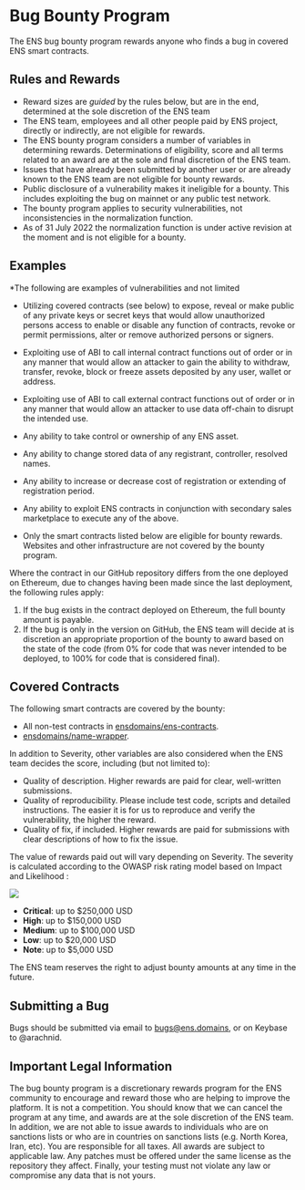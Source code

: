 # Bug Bounty Program

The ENS bug bounty program rewards anyone who finds a bug in covered ENS smart contracts.

## Rules and Rewards

* Reward sizes are _guided_ by the rules below, but are in the end, determined at the sole discretion of the ENS team
* The ENS team, employees and all other people paid by ENS project, directly or indirectly, are not eligible for rewards.
* The ENS bounty program considers a number of variables in determining rewards. Determinations of eligibility, score and all terms related to an award are at the sole and final discretion of the ENS team.
* Issues that have already been submitted by another user or are already known to the ENS team are not eligible for bounty rewards.
* Public disclosure of a vulnerability makes it ineligible for a bounty. This includes exploiting the bug on mainnet or any public test network.
* The bounty program applies to security vulnerabilities, not inconsistencies in the normalization function. 
* As of 31 July 2022 the normalization function is under active revision at the moment and is not eligible for a bounty.


## Examples 

*The following are examples of vulnerabilities and not limited
* Utilizing covered contracts (see below) to expose, reveal or make public of any private keys or secret keys that would allow unauthorized persons access to enable or disable any function of contracts, revoke or permit permissions, alter or remove authorized persons or signers.
* Exploiting use of ABI to call internal contract functions out of order or in any manner that would allow an attacker to gain the ability to withdraw, transfer, revoke, block or freeze assets deposited by any user, wallet or address.
* Exploiting use of ABI to call external contract functions out of order or in any manner that would allow an attacker to use data off-chain to disrupt the intended use.
* Any ability to take control or ownership of any ENS asset.
* Any ability to change stored data of any registrant, controller, resolved names.
* Any ability to increase or decrease cost of registration or extending of registration period.
* Any ability to exploit ENS contracts in conjunction with secondary sales marketplace to execute any of the above.


* Only the smart contracts listed below are eligible for bounty rewards. Websites and other infrastructure are not covered by the bounty program.

Where the contract in our GitHub repository differs from the one deployed on Ethereum, due to changes having been made since the last deployment, the following rules apply:

1. If the bug exists in the contract deployed on Ethereum, the full bounty amount is payable.
2. If the bug is only in the version on GitHub, the ENS team will decide at is discretion an appropriate proportion of the bounty to award based on the state of the code (from 0% for code that was never intended to be deployed, to 100% for code that is considered final).


## Covered Contracts

The following smart contracts are covered by the bounty:

* All non-test contracts in [ensdomains/ens-contracts](https://github.com/ensdomains/ens-contracts).
* [ensdomains/name-wrapper](https://github.com/ensdomains/name-wrapper).

In addition to Severity, other variables are also considered when the ENS team decides the score, including (but not limited to):

* Quality of description. Higher rewards are paid for clear, well-written submissions.
* Quality of reproducibility. Please include test code, scripts and detailed instructions. The easier it is for us to reproduce and verify the vulnerability, the higher the reward.
* Quality of fix, if included. Higher rewards are paid for submissions with clear descriptions of how to fix the issue.


The value of rewards paid out will vary depending on Severity. The severity is calculated according to the OWASP risk rating model based on Impact and Likelihood :

![](<.gitbook/assets/owasp\_w600 (1).png>)

* **Critical**: up to $250,000 USD
* **High**: up to $150,000 USD
* **Medium**: up to $100,000 USD
* **Low**: up to $20,000 USD
* **Note**: up to $5,000 USD

The ENS team reserves the right to adjust bounty amounts at any time in the future.

## Submitting a Bug

Bugs should be submitted via email to bugs@ens.domains, or on Keybase to @arachnid.


## Important Legal Information

The bug bounty program is a discretionary rewards program for the ENS community to encourage and reward those who are helping to improve the platform. It is not a competition. You should know that we can cancel the program at any time, and awards are at the sole discretion of the ENS team. In addition, we are not able to issue awards to individuals who are on sanctions lists or who are in countries on sanctions lists (e.g. North Korea, Iran, etc). You are responsible for all taxes. All awards are subject to applicable law. Any patches must be offered under the same license as the repository they affect. Finally, your testing must not violate any law or compromise any data that is not yours.




